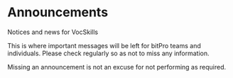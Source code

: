 # Announcements
Notices and news for VocSkills

This is where important messages will be left for bitPro teams and individuals. Please check regularly so as not to miss any information.

Missing an announcement is not an excuse for not performing as required.
